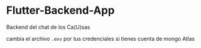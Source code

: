 # Flutter-Backend-App
Backend del chat de los Ca(U)sas

cambia el archivo `.env` por tus credenciales si tienes cuenta de mongo Atlas
